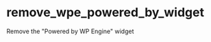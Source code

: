 remove_wpe_powered_by_widget
============================

Remove the "Powered by WP Engine" widget
